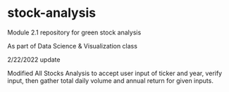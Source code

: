 # stock-analysis
Module 2.1 repository for green stock analysis

As part of Data Science & Visualization class

2/22/2022 update

Modified All Stocks Analysis to accept user input of ticker and year, verify input, then gather total daily volume and annual return for given inputs. 
